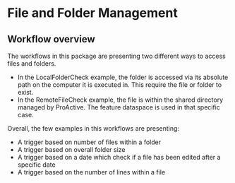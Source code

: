File and Folder Management
========================

## Workflow overview

The workflows in this package are presenting two different ways to access files and folders. 

* In the LocalFolderCheck example, the folder is accessed via its absolute path on the computer it is executed in. This require the file or folder to exist.
* In the RemoteFileCheck example, the file is within the shared directory managed by ProActive. The feature dataspace is used in that specific case.

Overall, the few examples in this workflows are presenting:

* A trigger based on number of files within a folder
* A trigger based on overall folder size
* A trigger based on a date which check if a file has been edited after a specific date
* A trigger based on the number of lines within a file
